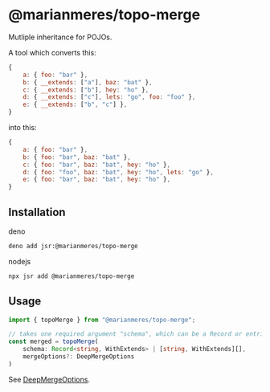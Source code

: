 # @marianmeres/topo-merge

Mutliple inheritance for POJOs.

A tool which converts this:

```js
{
    a: { foo: "bar" },
    b: { __extends: ["a"], baz: "bat" },
    c: { __extends: ["b"], hey: "ho" },
    d: { __extends: ["c"], lets: "go", foo: "foo" },
    e: { __extends: ["b", "c"] },
}
```

into this:

```js
{
    a: { foo: "bar" },
    b: { foo: "bar", baz: "bat" },
    c: { foo: "bar", baz: "bat", hey: "ho" },
    d: { foo: "foo", baz: "bat", hey: "ho", lets: "go" },
    e: { foo: "bar", baz: "bat", hey: "ho" },
}
```

## Installation

deno

```sh
deno add jsr:@marianmeres/topo-merge
```

nodejs

```sh
npx jsr add @marianmeres/topo-merge
```

## Usage

```js
import { topoMerge } from "@marianmeres/topo-merge";
```

```typescript
// takes one required argument "schema", which can be a Record or entries (see above)
const merged = topoMerge(
    schema: Record<string, WithExtends> | [string, WithExtends][],
    mergeOptions?: DeepMergeOptions
)
```

See [DeepMergeOptions](https://jsr.io/@std/collections@1.0.10/doc/~/DeepMergeOptions).